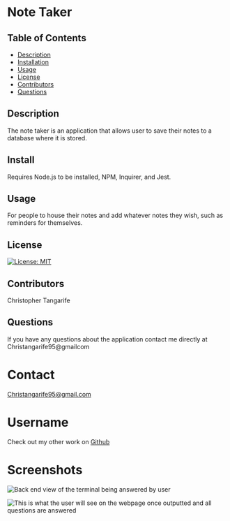 # Note Taker #

  ## Table of Contents
* [Description](#description)
* [Installation](#installation)
* [Usage](#usage)
* [License](#license)
* [Contributors](#contributors)
* [Questions](#questions)

## Description
The note taker is an application that allows user to save their notes to a database where it is stored.
## Install
Requires Node.js to be installed, NPM, Inquirer, and Jest.
## Usage
For people to house their notes and add whatever notes they wish, such as reminders for themselves.
## License
[![License: MIT](https://img.shields.io/badge/License-MIT-yellow.svg)](https://opensource.org/licenses/MIT)
## Contributors
Christopher Tangarife
## Questions
If you have any questions about the application contact me directly at Christangarife95@gmailcom 
# Contact
Christangarife95@gmail.com 
# Username
Check out my other work on [Github](https://github.com/ChrisCodes54)
# Screenshots

![Back end view of the terminal being answered by user](Develop/images/teamscreenshot.png)

![This is what the user will see on the webpage once outputted and all questions are answered](Develop/images/teamhtml.png)

